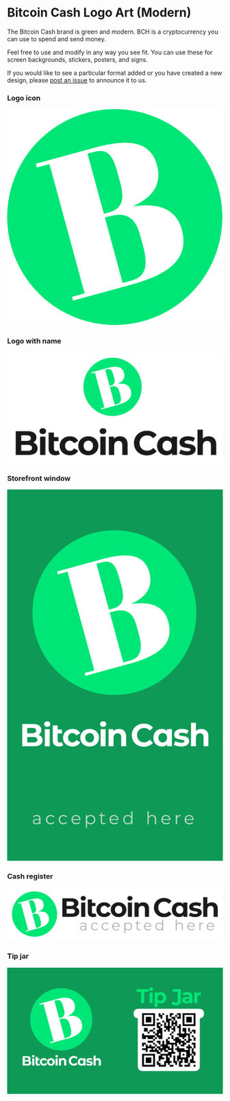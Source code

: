 # Bitcoin Cash Logo Art (Modern)

The Bitcoin Cash brand is green and modern. BCH is a cryptocurrency you can use to spend and send money.

Feel free to use and modify in any way you see fit. You can use these for screen backgrounds, stickers, posters, and signs.

If you would like to see a particular format added or you have created a new design, please [post an issue](https://github.com/cranau/Bitcoin-Cash-Logo-Art_Modern/issues) to announce it to us.

### Logo icon

![Bitcoin Cash logo icon](logo-icon/bch-logo-icon.png)

### Logo with name

![Bitcoin Cash logo with name](logo-with-name/bch-logo-with-name.png)

### Storefront window

![Bitcoin Cash storefront window](storefront-window/bch-storefront-window.png)

### Cash register

![Bitcoin Cash cash register](cash-register/bch-cash-register.png)

### Tip jar

![Bitcoin Cash tip jar](tip-jar/bch-tip-jar.png)

